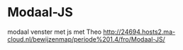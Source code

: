 # Modaal-JS
modaal venster met js met Theo
http://24694.hosts2.ma-cloud.nl/bewijzenmap/periode%201.4/fro/Modaal-JS/
